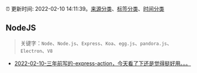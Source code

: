 :alarm_clock: 更新时间: 2022-02-10 14:11:39。[来源分类](../README.md)、[标签分类](../TAGS.md)、[时间分类](../TIMELINE.md)

## NodeJS


> 关键字：`Node`、`Node.js`、`Express`、`Koa`、`egg.js`、`pandora.js`、`Electron`、`V8`



- [2022-02-10-三年前写的-express-action，今天看了下还是觉得挺好用。。。](https://toutiao.io/k/7076pzd) 